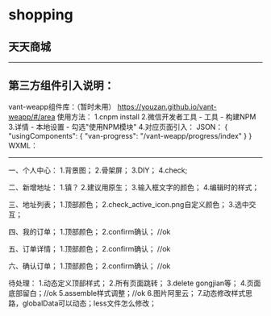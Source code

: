 # shopping

## 天天商城


------------------------------------------------


## 第三方组件引入说明：
vant-weapp组件库：（暂时未用）
https://youzan.github.io/vant-weapp/#/area
使用方法：
1.cnpm install
2.微信开发者工具 - 工具 - 构建NPM
3.详情 - 本地设置 - 勾选"使用NPM模块"
4.对应页面引入：
JSON：
{
  "usingComponents": {
      "van-progress": "/vant-weapp/progress/index"
  }
}
WXML：
<van-progress percentage="50" />


------------------------------------------------


一、个人中心：
1.背景图；
2.骨架屏；
3.DIY；
4.check;

二、新增地址：
1.镇？
2.建议用原生；
3.输入框文字的颜色；
4.编辑时的样式；

三、地址列表；
1.顶部颜色；
2.check_active_icon.png自定义颜色；
3.选中交互；

四、我的订单；
1.顶部颜色；
2.confirm确认； //ok

五、订单详情；
1.顶部颜色；
2.confirm确认； //ok

六、确认订单；
1.顶部颜色；
2.confirm确认； //ok

待处理：
1.动态定义顶部样式；
2.所有页面跳转；
3.delete gongjian等；
4.页面底部留白；//ok
5.assemble样式调整；//ok
6.图片阿里云；
7.动态修改样式思路，globalData可以动态；less文件怎么修改；
